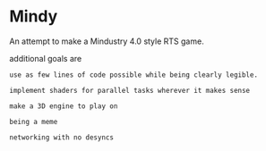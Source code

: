 # Mindy

An attempt to make a Mindustry 4.0 style RTS game. 

  additional goals are
  
    use as few lines of code possible while being clearly legible. 
    
    implement shaders for parallel tasks wherever it makes sense
    
    make a 3D engine to play on

    being a meme
    
    networking with no desyncs
